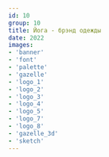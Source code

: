 ```yaml
---
id: 10
group: 10
title: Йога - брэнд одежды
date: 2022
images:
- 'banner'
- 'font'
- 'palette'
- 'gazelle'
- 'logo_1'
- 'logo_2'
- 'logo_3'
- 'logo_4'
- 'logo_5'
- 'logo_7'
- 'logo_8'
- 'gazelle_3d'
- 'sketch'
---
```

